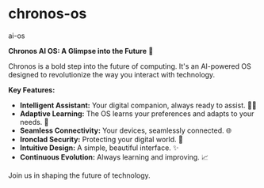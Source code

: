 # chronos-os
ai-os

**Chronos AI OS: A Glimpse into the Future** 🌠

Chronos is a bold step into the future of computing. It's an AI-powered OS designed to revolutionize the way you interact with technology. 

**Key Features:**

* **Intelligent Assistant:** Your digital companion, always ready to assist. 🧑‍💻
* **Adaptive Learning:** The OS learns your preferences and adapts to your needs. 🧠
* **Seamless Connectivity:** Your devices, seamlessly connected. 🌐
* **Ironclad Security:** Protecting your digital world. 🔐
* **Intuitive Design:** A simple, beautiful interface. ✨
* **Continuous Evolution:** Always learning and improving. 📈

Join us in shaping the future of technology. 

